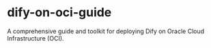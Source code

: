 # dify-on-oci-guide
A comprehensive guide and toolkit for deploying Dify on Oracle Cloud Infrastructure (OCI).
